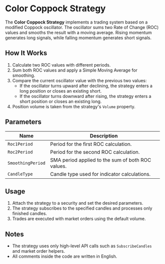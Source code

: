 # Color Coppock Strategy

The **Color Coppock Strategy** implements a trading system based on a modified Coppock oscillator. The oscillator sums two Rate of Change (ROC) values and smooths the result with a moving average. Rising momentum generates long signals, while falling momentum generates short signals.

## How It Works

1. Calculate two ROC values with different periods.
2. Sum both ROC values and apply a Simple Moving Average for smoothing.
3. Compare the current oscillator value with the previous two values:
   - If the oscillator turns upward after declining, the strategy enters a long position or closes an existing short.
   - If the oscillator turns downward after rising, the strategy enters a short position or closes an existing long.
4. Position volume is taken from the strategy's `Volume` property.

## Parameters

| Name | Description |
|------|-------------|
| `Roc1Period` | Period for the first ROC calculation. |
| `Roc2Period` | Period for the second ROC calculation. |
| `SmoothingPeriod` | SMA period applied to the sum of both ROC values. |
| `CandleType` | Candle type used for indicator calculations. |

## Usage

1. Attach the strategy to a security and set the desired parameters.
2. The strategy subscribes to the specified candles and processes only finished candles.
3. Trades are executed with market orders using the default volume.

## Notes

- The strategy uses only high-level API calls such as `SubscribeCandles` and market order helpers.
- All comments inside the code are written in English.
